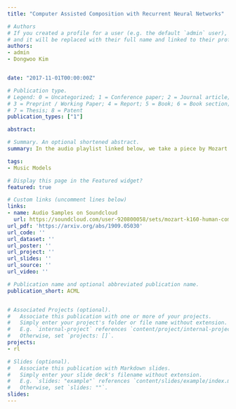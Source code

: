 ```yaml
---
title: "Computer Assisted Composition with Recurrent Neural Networks"

# Authors
# If you created a profile for a user (e.g. the default `admin` user), write the username (folder name) here 
# and it will be replaced with their full name and linked to their profile.
authors:
- admin
- Dongwoo Kim


date: "2017-11-01T00:00:00Z"

# Publication type.
# Legend: 0 = Uncategorized; 1 = Conference paper; 2 = Journal article;
# 3 = Preprint / Working Paper; 4 = Report; 5 = Book; 6 = Book section;
# 7 = Thesis; 8 = Patent
publication_types: ["1"]

abstract:

# Summary. An optional shortened abstract.
summary: In the audio playlist linked below, we take a piece by Mozart from and **1)** Fix the melody line (the first track). **2)** Fix the rhythmic (or timing) information of the remaining three tracks to that of the original midi file (last track). **3)** Select the pitches of the remaining tracks conditional on the above (second and third tracks); one example uses conditional sampling with our **particle filter**, the other using conditional probability maximisation with a **beam search**, giving two different styles.

tags: 
- Music Models

# Display this page in the Featured widget?
featured: true

# Custom links (uncomment lines below)
links:
- name: Audio Samples on Soundcloud
  url: https://soundcloud.com/user-920800058/sets/mozart-k160-human-computer
url_pdf: 'https://arxiv.org/abs/1909.05030'
url_code: ''
url_dataset: ''
url_poster: ''
url_project: ''
url_slides: ''
url_source: ''
url_video: ''

# Publication name and optional abbreviated publication name.
publication_short: ACML


# Associated Projects (optional).
#   Associate this publication with one or more of your projects.
#   Simply enter your project's folder or file name without extension.
#   E.g. `internal-project` references `content/project/internal-project/index.md`.
#   Otherwise, set `projects: []`.
projects:
- rl

# Slides (optional).
#   Associate this publication with Markdown slides.
#   Simply enter your slide deck's filename without extension.
#   E.g. `slides: "example"` references `content/slides/example/index.md`.
#   Otherwise, set `slides: ""`.
slides: 
---
```

